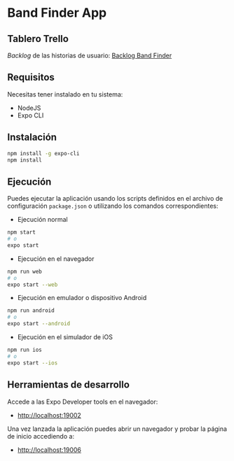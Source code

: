 # Band Finder App

## Tablero Trello

_Backlog_ de las historias de usuario: [Backlog Band Finder](https://trello.com/b/IKcaFWqK/backlog-band-finder)

## Requisitos

Necesitas tener instalado en tu sistema:

- NodeJS
- Expo CLI

## Instalación

```sh
npm install -g expo-cli
npm install
```

## Ejecución

Puedes ejecutar la aplicación usando los scripts definidos en el archivo de configuración `package.json` o utilizando los comandos correspondientes:

- Ejecución normal

```sh
npm start
# o
expo start
```

- Ejecución en el navegador

```sh
npm run web
# o
expo start --web
```

- Ejecución en emulador o dispositivo Android

```sh
npm run android
# o
expo start --android
```

- Ejecución en el simulador de iOS

```sh
npm run ios
# o
expo start --ios
```

## Herramientas de desarrollo

Accede a las Expo Developer tools en el navegador:

- [http://localhost:19002](http://localhost:19002)

Una vez lanzada la aplicación puedes abrir un navegador y probar la página de inicio accediendo a:

- [http://localhost:19006](http://localhost:19006)
